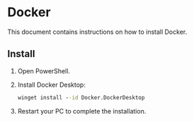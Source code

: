 # Docker

This document contains instructions on how to install Docker.

## Install

1. Open PowerShell.

1. Install Docker Desktop:

    ```cmd
    winget install --id Docker.DockerDesktop
    ```

1. Restart your PC to complete the installation.
